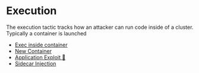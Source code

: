# Execution
The execution tactic tracks how an attacker can run code inside of a cluster. Typically a container is launched
 - [Exec inside container](./Execution/Exec_inside_container.md)   
 - [New Container](./Execution/New_container.md)
 - [Application Exploit 🔗](./Execution/Application_exploit.md)
 - [Sidecar Injection](./Execution/Sidecar_injection.md)
